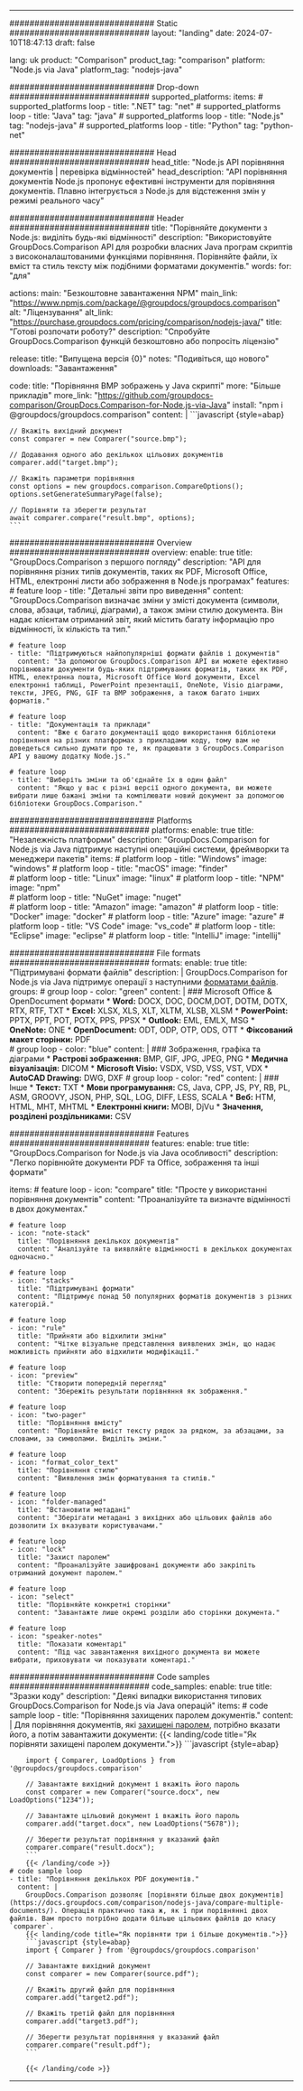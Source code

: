 
---
############################# Static ############################
layout: "landing"
date: 2024-07-10T18:47:13
draft: false

lang: uk
product: "Comparison"
product_tag: "comparison"
platform: "Node.js via Java"
platform_tag: "nodejs-java"

############################# Drop-down ############################
supported_platforms:
  items:
    # supported_platforms loop
    - title: ".NET"
      tag: "net"
    # supported_platforms loop
    - title: "Java"
      tag: "java"
    # supported_platforms loop
    - title: "Node.js"
      tag: "nodejs-java"
    # supported_platforms loop
    - title: "Python"
      tag: "python-net"

############################# Head ############################
head_title: "Node.js API порівняння документів | перевірка відмінностей"
head_description: "API порівняння документів Node.js пропонує ефективні інструменти для порівняння документів. Плавно інтегрується з Node.js для відстеження змін у режимі реального часу"

############################# Header ############################
title: "Порівняйте документи з Node.js: виділіть будь-які відмінності"
description: "Використовуйте GroupDocs.Comparison API для розробки власних Java програм скриптів з високоналаштованими функціями порівняння. Порівняйте файли, їх вміст та стиль тексту між подібними форматами документів."
words:
  for: "для"

actions:
  main: "Безкоштовне завантаження NPM"
  main_link: "https://www.npmjs.com/package/@groupdocs/groupdocs.comparison"
  alt: "Ліцензування"
  alt_link: "https://purchase.groupdocs.com/pricing/comparison/nodejs-java/"
  title: "Готові розпочати роботу?"
  description: "Спробуйте GroupDocs.Comparison функцій безкоштовно або попросіть ліцензію"

release:
  title: "Випущена версія {0}"
  notes: "Подивіться, що нового"
  downloads: "Завантаження"

code:
  title: "Порівняння BMP зображень у Java скрипті"
  more: "Більше прикладів"
  more_link: "https://github.com/groupdocs-comparison/GroupDocs.Comparison-for-Node.js-via-Java"
  install: "npm i @groupdocs/groupdocs.comparison"
  content: |
    ```javascript {style=abap}

    // Вкажіть вихідний документ
    const comparer = new Comparer("source.bmp");

    // Додавання одного або декількох цільових документів
    comparer.add("target.bmp");

    // Вкажіть параметри порівняння
    const options = new groupdocs.comparison.CompareOptions();
    options.setGenerateSummaryPage(false);

    // Порівняти та зберегти результат
    await comparer.compare("result.bmp", options);
    ```

############################# Overview ############################
overview:
  enable: true
  title: "GroupDocs.Comparison з першого погляду"
  description: "API для порівняння різних типів документів, таких як PDF, Microsoft Office, HTML, електронні листи або зображення в Node.js програмах"
  features:
    # feature loop
    - title: "Детальні звіти про виведення"
      content: "GroupDocs.Comparison визначає зміни у змісті документа (символи, слова, абзаци, таблиці, діаграми), а також зміни стилю документа. Він надає клієнтам отриманий звіт, який містить багату інформацію про відмінності, їх кількість та тип."

    # feature loop
    - title: "Підтримуються найпопулярніші формати файлів і документів"
      content: "За допомогою GroupDocs.Comparison API ви можете ефективно порівнювати документи будь-яких підтримуваних форматів, таких як PDF, HTML, електронна пошта, Microsoft Office Word документи, Excel електронні таблиці, PowerPoint презентації, OneNote, Visio діаграми, тексти, JPEG, PNG, GIF та BMP зображення, а також багато інших форматів."

    # feature loop
    - title: "Документація та приклади"
      content: "Вже є багато документації щодо використання бібліотеки порівняння на різних платформах з прикладами коду, тому вам не доведеться сильно думати про те, як працювати з GroupDocs.Comparison API у вашому додатку Node.js."

    # feature loop
    - title: "Виберіть зміни та об'єднайте їх в один файл"
      content: "Якщо у вас є різні версії одного документа, ви можете вибрати лише бажані зміни та компілювати новий документ за допомогою бібліотеки GroupDocs.Comparison."

############################# Platforms ############################
platforms:
  enable: true
  title: "Незалежність платформи"
  description: "GroupDocs.Comparison for Node.js via Java підтримує наступні операційні системи, фреймворки та менеджери пакетів"
  items:
    # platform loop
    - title: "Windows"
      image: "windows"
    # platform loop
    - title: "macOS"
      image: "finder"      
    # platform loop
    - title: "Linux"
      image: "linux"
    # platform loop
    - title: "NPM"
      image: "npm"  
    # platform loop
    - title: "NuGet"
      image: "nuget"      
    # platform loop
    - title: "Amazon"
      image: "amazon"
    # platform loop
    - title: "Docker"
      image: "docker"
    # platform loop
    - title: "Azure"
      image: "azure"
    # platform loop
    - title: "VS Code"
      image: "vs_code"
    # platform loop
    - title: "Eclipse"
      image: "eclipse"
    # platform loop
    - title: "IntelliJ"
      image: "intellij"

############################# File formats ############################
formats:
  enable: true
  title: "Підтримувані формати файлів"
  description: |
    GroupDocs.Comparison for Node.js via Java підтримує операції з наступними [форматами файлів](https://docs.groupdocs.com/comparison/nodejs-java/supported-document-formats/).
  groups:
    # group loop
    - color: "green"
      content: |
        ### Microsoft Office & OpenDocument формати
        * **Word:** DOCX, DOC, DOCM,DOT, DOTM, DOTX, RTX, RTF, TXT
        * **Excel:** XLSX, XLS, XLT, XLTM, XLSB, XLSM
        * **PowerPoint:** PPTX, PPT, POT, POTX, PPS, PPSX
        * **Outlook:** EML, EMLX, MSG
        * **OneNote:** ONE
        * **OpenDocument:** ODT, ODP, OTP, ODS, OTT
        * **Фіксований макет сторінки:** PDF        
    # group loop
    - color: "blue"
      content: |
        ### Зображення, графіка та діаграми
        * **Растрові зображення:** BMP, GIF, JPG, JPEG, PNG
        * **Медична візуалізація:** DICOM
        * **Microsoft Visio:** VSDX, VSD, VSS, VST, VDX
        * **AutoCAD Drawing:** DWG, DXF
      # group loop
    - color: "red"
      content: |
        ### Інше
        * **Текст:** TXT
        * **Мови програмування:** CS, Java, CPP, JS, PY, RB, PL, ASM, GROOVY, JSON, PHP, SQL, LOG, DIFF, LESS, SCALA
        * **Веб:** HTM, HTML, MHT, MHTML
        * **Електронні книги:** MOBI, DjVu
        * **Значення, розділені роздільниками:** CSV

############################# Features ############################
features:
  enable: true
  title: "GroupDocs.Comparison for Node.js via Java особливості"
  description: "Легко порівнюйте документи PDF та Office, зображення та інші формати"

  items:
    # feature loop
    - icon: "compare"
      title: "Просте у використанні порівняння документів"
      content: "Проаналізуйте та визначте відмінності в двох документах."

    # feature loop
    - icon: "note-stack"
      title: "Порівняння декількох документів"
      content: "Аналізуйте та виявляйте відмінності в декількох документах одночасно."

    # feature loop
    - icon: "stacks"
      title: "Підтримувані формати"
      content: "Підтримує понад 50 популярних форматів документів з різних категорій."

    # feature loop
    - icon: "rule"
      title: "Прийняти або відхилити зміни"
      content: "Чітке візуальне представлення виявлених змін, що надає можливість прийняти або відхилити модифікації."

    # feature loop
    - icon: "preview"
      title: "Створити попередній перегляд"
      content: "Збережіть результати порівняння як зображення."

    # feature loop
    - icon: "two-pager"
      title: "Порівняння вмісту"
      content: "Порівняйте вміст тексту рядок за рядком, за абзацами, за словами, за символами. Виділіть зміни."

    # feature loop
    - icon: "format_color_text"
      title: "Порівняння стилю"
      content: "Виявлення змін форматування та стилів."

    # feature loop
    - icon: "folder-managed"
      title: "Встановити метадані"
      content: "Зберігати метадані з вихідних або цільових файлів або дозволити їх вказувати користувачами."

    # feature loop
    - icon: "lock"
      title: "Захист паролем"
      content: "Проаналізуйте зашифровані документи або закріпіть отриманий документ паролем."

    # feature loop
    - icon: "select"
      title: "Порівняйте конкретні сторінки"
      content: "Завантажте лише окремі розділи або сторінки документа."

    # feature loop
    - icon: "speaker-notes"
      title: "Показати коментарі"
      content: "Під час завантаження вихідного документа ви можете вибрати, приховувати чи показувати коментарі."

############################# Code samples ############################
code_samples:
  enable: true
  title: "Зразки коду"
  description: "Деякі випадки використання типових GroupDocs.Comparison for Node.js via Java операцій"
  items:
    # code sample loop
    - title: "Порівняння захищених паролем документів."
      content: |
        Для порівняння документів, які [захищені паролем](https://docs.groupdocs.com/comparison/nodejs-java/load-password-protected-documents/), потрібно вказати його, а потім завантажити документи:
        {{< landing/code title="Як порівняти захищені паролем документи.">}}
        ```javascript {style=abap}

        import { Comparer, LoadOptions } from '@groupdocs/groupdocs.comparison'

        // Завантажте вихідний документ і вкажіть його пароль
        const comparer = new Comparer("source.docx", new LoadOptions("1234"));

        // Завантажте цільовий документ і вкажіть його пароль
        comparer.add("target.docx", new LoadOptions("5678"));

        // Зберегти результат порівняння у вказаний файл
        comparer.compare("result.docx");
        ```
        {{< /landing/code >}}
    # code sample loop
    - title: "Порівняння декількох PDF документів."
      content: |
        GroupDocs.Comparison дозволяє [порівняти більше двох документів](https://docs.groupdocs.com/comparison/nodejs-java/compare-multiple-documents/). Операція практично така ж, як і при порівнянні двох файлів. Вам просто потрібно додати більше цільових файлів до класу `comparer`.
        {{< landing/code title="Як порівняти три і більше документів.">}}
        ```javascript {style=abap}
        import { Comparer } from '@groupdocs/groupdocs.comparison'

        // Завантажте вихідний документ
        const comparer = new Comparer(source.pdf");

        // Вкажіть другий файл для порівняння
        comparer.add("target2.pdf");

        // Вкажіть третій файл для порівняння
        comparer.add("target3.pdf");

        // Зберегти результат порівняння у вказаний файл
        comparer.compare("result.pdf");
        ```

        {{< /landing/code >}}

---